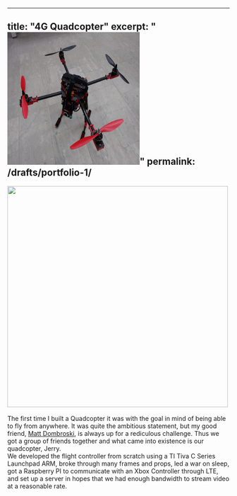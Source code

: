 ---
title: "4G Quadcopter"
excerpt: "<br/><img src='/images/jerry.jpg' width='300' height='300'>"
permalink: /drafts/portfolio-1/
--

<img src="https://ibrahimkakbar.github.io/images/jerry.jpg" width="500" height="500">

  
The first time I built a Quadcopter it was with the goal in mind of being able to fly from anywhere. It was quite 
the ambitious statement, but my good friend, [Matt Dombroski](https://mattdombro.wordpress.com), is always up for a 
rediculous challenge. Thus we got a group of friends together and what came into existence is our quadcopter, Jerry.  
We developed the flight controller from scratch using a TI Tiva C Series Launchpad ARM, broke through many frames 
and props, led a war on sleep, got a Raspberry PI to communicate with an Xbox Controller through LTE, and set up a 
server in hopes that we had enough bandwidth to stream video at a reasonable rate.  
